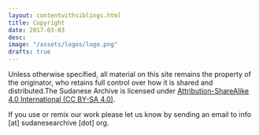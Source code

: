 ```yaml
---
layout: contentwithsiblings.html
title: Copyright
date: 2017-03-03
desc:
image: "/assets/logos/logo.png"
drafts: true
---
```


Unless otherwise specified, all material on this site remains the property of the originator, who retains full control over how it is shared and distributed.The Sudanese Archive is licensed under [Attribution-ShareAlike 4.0 International  (CC BY-SA 4.0)](https://creativecommons.org/licenses/by-sa/4.0/).

If you use or remix our work please let us know by sending an email to info [at] sudanesearchive [dot] org.
